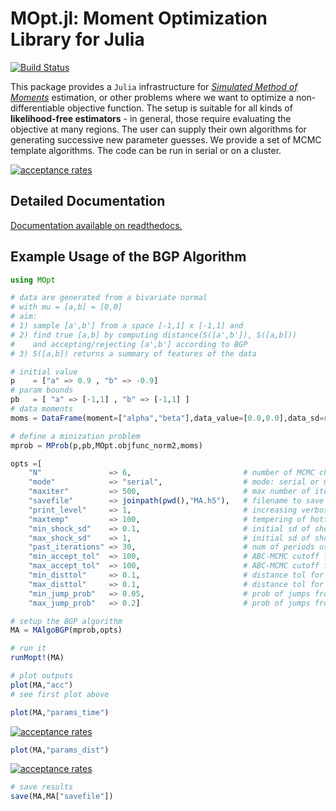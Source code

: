

# MOpt.jl: Moment Optimization Library for Julia


[![Build Status](https://travis-ci.org/floswald/MOpt.jl.png?branch=master)](https://travis-ci.org/floswald/MOpt.jl)

This package provides a `Julia` infrastructure for *[Simulated Method of Moments](http://en.wikipedia.org/wiki/Method_of_simulated_moments)* estimation, or other problems where we want to optimize a non-differentiable objective function. The setup is suitable for all kinds of **likelihood-free estimators** - in general, those require evaluating the objective at many regions. The user can supply their own algorithms for generating successive new parameter guesses. We provide a set of MCMC template algorithms. The code can be run in serial or on a cluster.

[![acceptance rates](doc/img/acceptance.png)]()

## Detailed Documentation

[Documentation available on readthedocs.](http://moptjl.readthedocs.org/en/latest/)


## Example Usage of the BGP Algorithm

```julia
using MOpt

# data are generated from a bivariate normal
# with mu = [a,b] = [0,0]
# aim: 
# 1) sample [a',b'] from a space [-1,1] x [-1,1] and
# 2) find true [a,b] by computing distance(S([a',b']), S([a,b]))
#    and accepting/rejecting [a',b'] according to BGP
# 3) S([a,b]) returns a summary of features of the data

# initial value
p    = ["a" => 0.9 , "b" => -0.9]
# param bounds
pb   = [ "a" => [-1,1] , "b" => [-1,1] ]
# data moments
moms = DataFrame(moment=["alpha","beta"],data_value=[0.0,0.0],data_sd=rand(2))

# define a minization problem
mprob = MProb(p,pb,MOpt.objfunc_norm2,moms)

opts =[
	"N"               => 6,							# number of MCMC chains
	"mode"            => "serial",					# mode: serial or mpi
	"maxiter"         => 500,						# max number of iterations
	"savefile"        => joinpath(pwd(),"MA.h5"),	# filename to save results
	"print_level"     => 1,							# increasing verbosity level of output
	"maxtemp"         => 100,						# tempering of hottest chain
	"min_shock_sd"    => 0.1,						# initial sd of shock on coldest chain
	"max_shock_sd"    => 1,							# initial sd of shock on hottest chain
	"past_iterations" => 30,						# num of periods used to compute Cov(p)
	"min_accept_tol"  => 100,						# ABC-MCMC cutoff for rejecting small improvements
	"max_accept_tol"  => 100,						# ABC-MCMC cutoff for rejecting small improvements
	"min_disttol"     => 0.1,						# distance tol for jumps from coldest chain
	"max_disttol"     => 0.1,						# distance tol for jumps from hottest chain
	"min_jump_prob"   => 0.05,						# prob of jumps from coldest chain
	"max_jump_prob"   => 0.2]						# prob of jumps from hottest chain

# setup the BGP algorithm
MA = MAlgoBGP(mprob,opts)

# run it
runMopt!(MA)

# plot outputs
plot(MA,"acc")
# see first plot above
```


```julia
plot(MA,"params_time")
```

[![acceptance rates](doc/img/pars_time.png)]()

```julia
plot(MA,"params_dist")
```

[![acceptance rates](doc/img/pars_dist.png)]()

```julia
# save results
save(MA,MA["savefile"])
```










